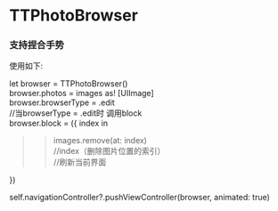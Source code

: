 # TTPhotoBrowser
### 支持捏合手势
使用如下:

let browser = TTPhotoBrowser() <br>
browser.photos = images as! [UIImage] <br>
browser.browserType = .edit <br>
//当browserType = .edit时  调用block <br>
browser.block = ({ index in <br>
>>images.remove(at: index) <br>
>>//index（删除图片位置的索引）<br>
>>//刷新当前界面 <br>

})

self.navigationController?.pushViewController(browser, animated: true)
